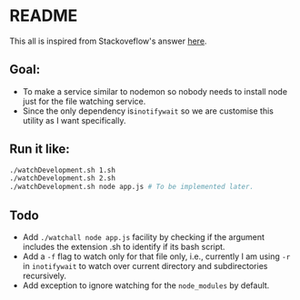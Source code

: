 # README

This all is inspired from Stackoveflow's answer [here](https://superuser.com/a/181543/776589).

## Goal:

- To make a service similar to nodemon so nobody needs to install node just for the file watching service.
- Since the only dependency is`inotifywait` so we are customise this utility as I want specifically.

## Run it like:

```bash
./watchDevelopment.sh 1.sh
./watchDevelopment.sh 2.sh
./watchDevelopment.sh node app.js # To be implemented later.
```

## Todo

- Add `./watchall node app.js` facility by checking if the argument includes the extension .sh to identify if its bash script.
- Add a `-f` flag to watch only for that file only, i.e., currently I am using `-r` in `inotifywait` to watch over current directory and subdirectories recursively.
- Add exception to ignore watching for the `node_modules` by default.

